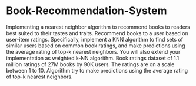 # Book-Recommendation-System
Implementing a nearest neighbor algorithm to recommend books to readers best suited to their tastes and traits. Recommend books to a user based on user-item ratings.
Specifically, implement a KNN algorithm to find sets of similar users based on common book ratings, and make predictions using the average rating of top-k nearest neighbors. You will also extend your implementation as weighted k-NN algorithm.
Book ratings dataset of 1.1 million ratings of 27M books by 90K users. The ratings are on a scale between 1 to 10. Algorithm try to make predictions using the average rating of top-k nearest neighbors.


